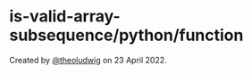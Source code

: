 # is-valid-array-subsequence/python/function

Created by [@theoludwig](https://github.com/theoludwig) on 23 April 2022.
